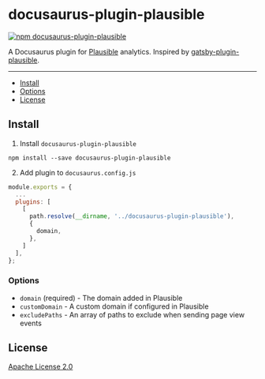 # docusaurus-plugin-plausible

<a href="https://www.npmjs.com/package/docusaurus-plugin-plausible"><img alt="npm docusaurus-plugin-plausible" src="https://img.shields.io/npm/v/docusaurus-plugin-plausible"/></a>

A Docusaurus plugin for [Plausible](https://plausible.io/) analytics. Inspired by [gatsby-plugin-plausible](https://github.com/Aquilio/gatsby-plugin-plausible).

---

- [Install](#install)
- [Options](#options)
- [License](#license)

## Install

1. Install `docusaurus-plugin-plausible`

  `npm install --save docusaurus-plugin-plausible`

2. Add plugin to `docusaurus.config.js`

  ```javascript
  module.exports = {
    ...
    plugins: [
      [
        path.resolve(__dirname, '../docusaurus-plugin-plausible'),
        {
          domain,
        },
      ]
    ],
  };
  ```

### Options

 * `domain` (required) - The domain added in Plausible
 * `customDomain` - A custom domain if configured in Plausible
 * `excludePaths` - An array of paths to exclude when sending page view events

## License

[Apache License 2.0](https://choosealicense.com/licenses/apache-2.0/)
